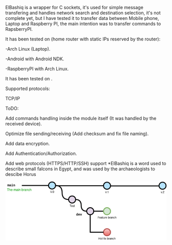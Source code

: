 ElBashiq is a wrapper for C sockets, it's used for simple message transfering and handles network search and destination selection, it's not complete yet,
but I have tested it to transfer data between Mobile phone, Laptop and Raspberry PI, the main intention was to transfer commands to RapsberryPI.

It has been tested on (home router with static IPs reserved by the router):

-Arch Linux (Laptop).

-Android with Android NDK.

-RaspberryPI with Arch Linux.

 It has been tested on .

Supported protocols:

TCP/IP

ToDO:

Add commands handling inside the module itself (It was handled by the received device).

Optimize file sending/receiving (Add checksum and fix file naming).

Add data encryption.

Add Authentication/Authorization.

Add web protocols (HTTPS/HTTP/SSH) support
*ElBashiq is a word used to describe small falcons in Egypt, and was used by the archaeologists to descibe Horus

![My Image](NasserDefaultGitBranching.png)
